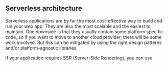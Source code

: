 ## Serverless architecture

Serverless applications are by far the most cost-effective way to build and run your web app. They are also the most scalable and the easiest to maintain. One downside is that they usually contain some platform specific code, so if you want to move to another cloud provider, there will be some work involved. But this can be mitigated by using the right design patterns and/or platform-agnostic libraries.

If your application requires SSR (Server-Side Rendering), you can use 
